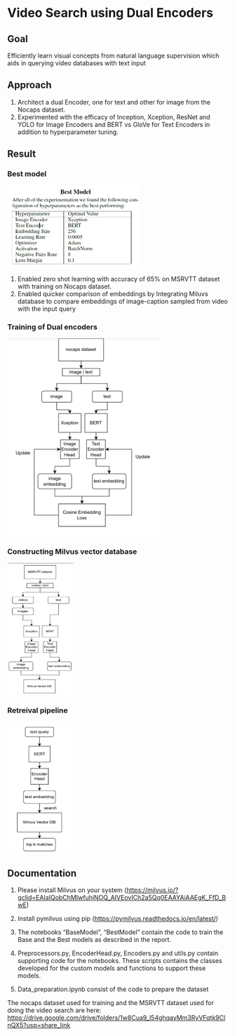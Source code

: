 


# Video Search using Dual Encoders

## Goal 
Efficiently learn visual concepts from natural language supervision which aids in querying video
databases with text input 
## Approach
1. Architect a dual Encoder, one for text and other for image from the Nocaps dataset. 
2. Experimented with the efficacy of Inception, Xception, ResNet and YOLO for Image Encoders and BERT
vs GloVe for Text Encoders in addition to hyperparameter tuning.

## Result

### Best model

<img src="https://github.com/ukarthik27/video-retrieval/blob/master/bestmodel.png"  width="300" />

1. Enabled zero shot learning with accuracy of 65% on MSRVTT dataset with training on Nocaps dataset.
2. Enabled quicker comparison of embeddings by Integrating Miluvs database to compare embeddings of
image-caption sampled from video with the input query

### Training of Dual encoders
<img src="https://github.com/ukarthik27/video-retrieval/blob/master/Training.png" width="350" height="450" />

### Constructing Milvus vector database
<img src="https://github.com/ukarthik27/video-retrieval/blob/master/DB Load.png" width="150" height="300" />

### Retreival pipeline
<img src="https://github.com/ukarthik27/video-retrieval/blob/master/Search.png" width="150" height="300" />

## Documentation
1. Please install Milvus on your system (https://milvus.io/?gclid=EAIaIQobChMIwfuhjNOQ_AIVEovICh2a5Qq0EAAYAiAAEgK_FfD_BwE)
2. Install pymilvus using pip (https://pymilvus.readthedocs.io/en/latest/)

3. The notebooks “BaseModel”, “BestModel” contain the code to train the Base and the Best models as described in the report.

4. Preprocessors.py, EncoderHead.py, Encoders.py and utils.py contain supporting code for the notebooks. These scripts contains the classes developed for the custom models and functions to support these models.

5. Data_preparation.ipynb consist of the code to prepare the dataset

The nocaps dataset used for training and the MSRVTT dataset used for doing the video search are here: https://drive.google.com/drive/folders/1w8Cua9_l54ghqayMm3RyVFqtk9ClnQX5?usp=share_link
